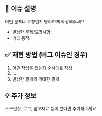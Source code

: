 
## 📌 이슈 설명
어떤 문제나 요청인지 명확하게 작성해주세요.

- 발생한 문제/요청사항:
- 기대 동작:

## ✅ 재현 방법 (버그 이슈인 경우)
1. 어떤 작업을 했는지 순서대로 작성
2. ...
3. 발생한 결과와 기대한 결과

## 💡 추가 정보
스크린샷, 로그, 참고자료 등이 있다면 추가해주세요.
